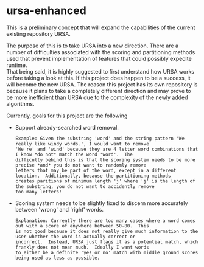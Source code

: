 # ursa-enhanced
This is a preliminary concept that will expand the capabilities of the current existing repository URSA.  

The purpose of this is to take URSA into a new direction.  There are a number of difficulties associated with the 
scoring and partitioning methods used that prevent implementation of features that could possibly expedite runtime.  
That being said, it is highly suggested to first understand how URSA works before taking a look at this.  If this project
does happen to be a success, it will become the new URSA.  The reason this project has its own repository is because it 
plans to take a completely different direction and may prove to be more inefficient than URSA due to the complexity of 
the newly added algorithms.

Currently, goals for this project are the following

- Support already-searched word removal.

      Example: Given the substring 'word' and the string pattern 'We really like windy words.', I would want to remove
      'We re' and 'wind' because they are 4 letter word combinations that I know *do not* match the word 'word'.  The   
      difficulty behind this is that the scoring system needs to be more precise *and* you do not want to randomly remove 
      letters that may be part of the word, except in a different location.  Additionally, because the partitioning methods 
      creates paritions of minimum length 'j' where 'j' is the length of the substring, you do not want to accidently remove 
      too many letters!

- Scoring system needs to be slightly fixed to discern more accurately between 'wrong' and 'right' words.

      Explanation: Currently there are too many cases where a word comes out with a score of anywhere between 50-80.  This 
      is not good because it does not really give much information to the user whether the word is actually correct or 
      incorrect.  Instead, URSA just flags it as a potential match, which frankly does not mean much.  Ideally I want words
      to either be a definite 'yes or no' match with middle ground scores being used as less as possible.
      



